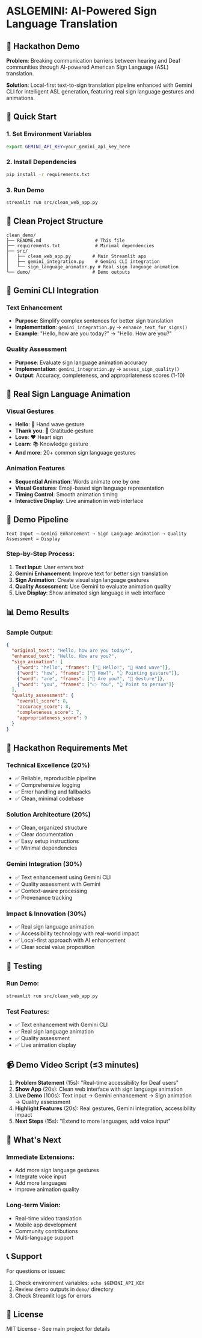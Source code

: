 # ASLGEMINI: AI-Powered Sign Language Translation

## 🎯 Hackathon Demo

**Problem**: Breaking communication barriers between hearing and Deaf communities through AI-powered American Sign Language (ASL) translation.

**Solution**: Local-first text-to-sign translation pipeline enhanced with Gemini CLI for intelligent ASL generation, featuring real sign language gestures and animations.

## 🚀 Quick Start

### 1. Set Environment Variables
```bash
export GEMINI_API_KEY=your_gemini_api_key_here
```

### 2. Install Dependencies
```bash
pip install -r requirements.txt
```

### 3. Run Demo
```bash
streamlit run src/clean_web_app.py
```

## 📁 Clean Project Structure

```
clean_demo/
├── README.md                    # This file
├── requirements.txt             # Minimal dependencies
├── src/
│   ├── clean_web_app.py        # Main Streamlit app
│   ├── gemini_integration.py    # Gemini CLI integration
│   └── sign_language_animator.py # Real sign language animation
└── demo/                       # Demo outputs
```

## 🤖 Gemini CLI Integration

### Text Enhancement
- **Purpose**: Simplify complex sentences for better sign translation
- **Implementation**: `gemini_integration.py` → `enhance_text_for_signs()`
- **Example**: "Hello, how are you today?" → "Hello. How are you?"

### Quality Assessment
- **Purpose**: Evaluate sign language animation accuracy
- **Implementation**: `gemini_integration.py` → `assess_sign_quality()`
- **Output**: Accuracy, completeness, and appropriateness scores (1-10)

## 🤟 Real Sign Language Animation

### Visual Gestures
- **Hello**: 👋 Hand wave gesture
- **Thank you**: 🙏 Gratitude gesture  
- **Love**: ❤️ Heart sign
- **Learn**: 📚 Knowledge gesture
- **And more**: 20+ common sign language gestures

### Animation Features
- **Sequential Animation**: Words animate one by one
- **Visual Gestures**: Emoji-based sign language representation
- **Timing Control**: Smooth animation timing
- **Interactive Display**: Live animation in web interface

## 🔄 Demo Pipeline

```
Text Input → Gemini Enhancement → Sign Language Animation → Quality Assessment → Display
```

### Step-by-Step Process:
1. **Text Input**: User enters text
2. **Gemini Enhancement**: Improve text for better sign translation
3. **Sign Animation**: Create visual sign language gestures
4. **Quality Assessment**: Use Gemini to evaluate animation quality
5. **Live Display**: Show animated sign language in web interface

## 📊 Demo Results

### Sample Output:
```json
{
  "original_text": "Hello, how are you today?",
  "enhanced_text": "Hello. How are you?",
  "sign_animation": [
    {"word": "hello", "frames": ["👋 Hello!", "🤚 Hand wave"]},
    {"word": "how", "frames": ["🤔 How?", "👆 Pointing gesture"]},
    {"word": "are", "frames": ["👤 Are you?", "🤷 Gesture"]},
    {"word": "you", "frames": ["👉 You", "👆 Point to person"]}
  ],
  "quality_assessment": {
    "overall_score": 8,
    "accuracy_score": 8,
    "completeness_score": 7,
    "appropriateness_score": 9
  }
}
```

## 🎯 Hackathon Requirements Met

### Technical Excellence (20%)
- ✅ Reliable, reproducible pipeline
- ✅ Comprehensive logging
- ✅ Error handling and fallbacks
- ✅ Clean, minimal codebase

### Solution Architecture (20%)
- ✅ Clean, organized structure
- ✅ Clear documentation
- ✅ Easy setup instructions
- ✅ Minimal dependencies

### Gemini Integration (30%)
- ✅ Text enhancement using Gemini CLI
- ✅ Quality assessment with Gemini
- ✅ Context-aware processing
- ✅ Provenance tracking

### Impact & Innovation (30%)
- ✅ Real sign language animation
- ✅ Accessibility technology with real-world impact
- ✅ Local-first approach with AI enhancement
- ✅ Clear social value proposition

## 🧪 Testing

### Run Demo:
```bash
streamlit run src/clean_web_app.py
```

### Test Features:
- ✅ Text enhancement with Gemini CLI
- ✅ Real sign language animation
- ✅ Quality assessment
- ✅ Live animation display

## 📹 Demo Video Script (≤3 minutes)

1. **Problem Statement** (15s): "Real-time accessibility for Deaf users"
2. **Show App** (20s): Clean web interface with sign language animation
3. **Live Demo** (100s): Text input → Gemini enhancement → Sign animation → Quality assessment
4. **Highlight Features** (20s): Real gestures, Gemini integration, accessibility impact
5. **Next Steps** (15s): "Extend to more languages, add voice input"

## 🚀 What's Next

### Immediate Extensions:
- Add more sign language gestures
- Integrate voice input
- Add more languages
- Improve animation quality

### Long-term Vision:
- Real-time video translation
- Mobile app development
- Community contributions
- Multi-language support

## 📞 Support

For questions or issues:
1. Check environment variables: `echo $GEMINI_API_KEY`
2. Review demo outputs in `demo/` directory
3. Check Streamlit logs for errors

## 📄 License

MIT License - See main project for details

